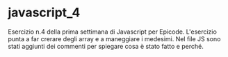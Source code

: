 # javascript_4

Esercizio n.4 della prima settimana di Javascript per Epicode. 
L'esercizio punta a far crerare degli array e a maneggiare i medesimi. 
Nel file JS sono stati aggiunti dei commenti per spiegare cosa è stato fatto e perché. 
